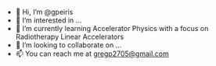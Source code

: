 - 👋 Hi, I’m @gpeiris
- 👀 I’m interested in ...
- 🌱 I’m currently learning Accelerator Physics with a focus on Radiotherapy Linear Accelerators
- 💞️ I’m looking to collaborate on ...
- 📫 You can reach me at gregp2705@gmail.com

<!---
gpeiris/gpeiris is a ✨ special ✨ repository because its `README.md` (this file) appears on your GitHub profile.
You can click the Preview link to take a look at your changes.
--->
